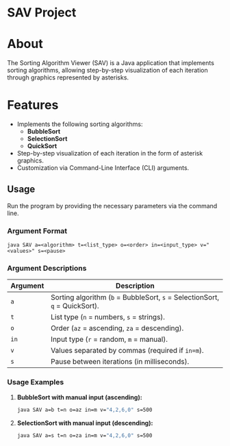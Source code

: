 # SAV Project

# About
The Sorting Algorithm Viewer (SAV) is a Java application that implements sorting algorithms, allowing step-by-step visualization of each iteration through graphics represented by asterisks.

# Features
- Implements the following sorting algorithms:
    - **BubbleSort**
    - **SelectionSort**
    - **QuickSort**
- Step-by-step visualization of each iteration in the form of asterisk graphics.
- Customization via Command-Line Interface (CLI) arguments.

## Usage

Run the program by providing the necessary parameters via the command line.

### Argument Format
```
java SAV a=<algorithm> t=<list_type> o=<order> in=<input_type> v="<values>" s=<pause>
```

### Argument Descriptions
| Argument       | Description                                                               |
|----------------|---------------------------------------------------------------------------|
| `a`            | Sorting algorithm (`b` = BubbleSort, `s` = SelectionSort, `q` = QuickSort). |
| `t`            | List type (`n` = numbers, `s` = strings).                                |
| `o`            | Order (`az` = ascending, `za` = descending).                             |
| `in`           | Input type (`r` = random, `m` = manual).                                 |
| `v`            | Values separated by commas (required if `in=m`).                         |
| `s`            | Pause between iterations (in milliseconds).                              |

### Usage Examples

1. **BubbleSort with manual input (ascending):**
   ```bash
   java SAV a=b t=n o=az in=m v="4,2,6,0" s=500
   ```

2. **SelectionSort with manual input (descending):**
   ```bash
   java SAV a=s t=n o=za in=m v="4,2,6,0" s=500
   ```


